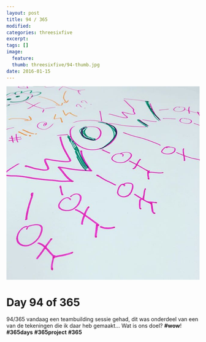 ```yaml
---
layout: post
title: 94 / 365
modified:
categories: threesixfive
excerpt:
tags: []
image:
  feature: 
  thumb: threesixfive/94-thumb.jpg
date: 2016-01-15
---
```


![94](/images/threesixfive/94.jpg)

# Day 94 of 365

94/365 vandaag een teambuilding sessie gehad, dit was onderdeel van een van de tekeningen die ik daar heb gemaakt... Wat is ons doel? **\#wow**! **\#365days** **\#365project** **\#365** 
